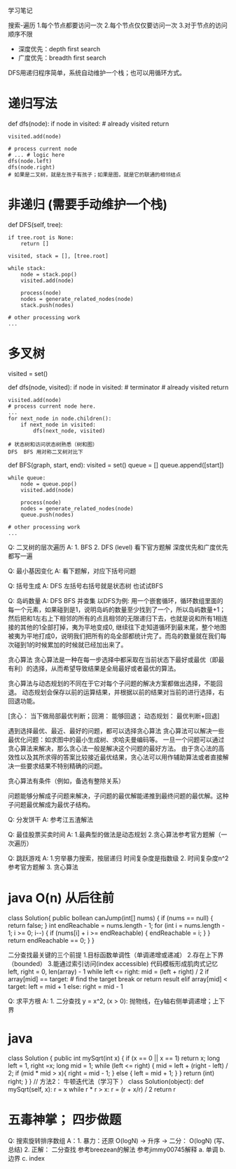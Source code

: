 学习笔记


搜索-遍历
1.每个节点都要访问一次
2.每个节点仅仅要访问一次
3.对于节点的访问顺序不限
- 深度优先：depth first search
- 广度优先：breadth first search

DFS用递归程序简单，系统自动维护一个栈；也可以用循环方式。
# 递归写法
def dfs(node):
    if node in visited:
        # already visited
        return

    visited.add(node)

    # process current node
    # ... # logic here
    dfs(node.left)
    dfs(node.right)
    # 如果是二叉树，就是左孩子有孩子；如果是图，就是它的联通的相邻结点

# 非递归 (需要手动维护一个栈)
def DFS(self, tree):

    if tree.root is None:
        return []

    visited, stack = [], [tree.root]

    while stack:
        node = stack.pop()
        visited.add(node)

        process(node)
        nodes = generate_related_nodes(node)
        stack.push(nodes)

    # other processing work
    ...
# 多叉树
visited = set()

def dfs(node, visited):
    if node in visited: # terminator
        # already visited
        return

    visited.add(node)
    # process current node here.
    ...
    for next_node in node.children():
        if next_node in visited:
            dfs(next_node, visited)

    # 状态树和访问状态树熟悉（树和图）
    DFS  BFS 用对称二叉树对比下

def BFS(graph, start, end):
    visited = set()
    queue = []
    queue.append([start])

    while queue:
        node = queue.pop()
        visited.add(node)

        process(node)
        nodes = generate_related_nodes(node)
        queue.push(nodes)

    # other processing work
    ...

Q: 二叉树的层次遍历
A: 1. BFS  2. DFS (level)
看下官方题解 深度优先和广度优先都写一遍

Q: 最小基因变化
A: 看下题解，对应下括号问题

Q: 括号生成
A: DFS  左括号右括号就是状态树  也试试BFS

Q: 岛屿数量
A: DFS  BFS  并查集
以DFS为例: 用一个嵌套循环，循环数组里面的每一个元素，如果碰到是1，说明岛屿的数量至少找到了一个，所以岛屿数量+1；
然后把和1左右上下相邻的所有的点且相邻的无限递归下去，也就是说和所有1相连接的其他的1全部打掉，夷为平地变成0,
继续往下走知道循环到最末尾，整个地图被夷为平地打成0，说明我们把所有的岛全部都统计完了。而岛的数量就在我们每次碰到1的时候累加的时候就已经加出来了。


贪心算法
贪心算法是一种在每一步选择中都采取在当前状态下最好或最优（即最有利）的选择，从而希望导致结果是全局最好或者最优的算法。

贪心算法与动态规划的不同在于它对每个子问题的解决方案都做出选择，不能回退。
动态规划会保存以前的运算结果，并根据以前的结果对当前的进行选择，右回退功能。

[贪心： 当下做局部最优判断；回溯： 能够回退； 动态规划： 最优判断+回退]

遇到选择最优、最近、最好的问题，都可以选择贪心算法
贪心算法可以解决一些最优化问题：如求图中的最小生成树、求哈夫曼编码等。
一旦一个问题可以通过贪心算法来解决，那么贪心法一般是解决这个问题的最好方法。
由于贪心法的高效性以及其所求得的答案比较接近最优结果，贪心法可以用作辅助算法或者直接解决一些要求结果不特别精确的问题。

贪心算法有条件（例如，备选有整除关系）

问题能够分解成子问题来解决，子问题的最优解能递推到最终问题的最优解。这种子问题最优解成为最优子结构。

Q: 分发饼干
A: 参考江五渣解法

Q: 最佳股票买卖时间
A: 1.最典型的做法是动态规划
2.贪心算法参考官方题解（一次遍历）

Q: 跳跃游戏
A: 1.穷举暴力搜索，按层递归 时间复杂度是指数级
2. 时间复杂度n^2  参考官方题解
3. 贪心算法 
# java  O(n) 从后往前
class Solution{
    public bollean canJump(int[] nums) {
        if (nums == null) {
            return false;
        }
        int endReachable = nums.length - 1;
        for (int i = nums.length - 1; i >= 0; i--) {
            if (nums[i] + i >= endReachable) {
                endReachable = i;
            }
        }
        return endReachable == 0;
    }
}

二分查找最关键的三个前提
1.目标函数单调性（单调递增或递减）
2.存在上下界（bounded）
3.能通过索引访问(index accessible)
代码模板形成肌肉式记忆
left, right = 0, len(array) - 1
while left <= right:
  mid = (left + right) / 2
  if array[mid] == target:
    # find the target
    break or return result
  elif array[mid] < target:
    left = mid + 1
  else:
    right = mid - 1

Q: 求平方根
A: 1. 二分查找 y = x^2, (x > 0): 抛物线，在y轴右侧单调递增；上下界
# java
class Solution {
    public int mySqrt(int x) {
        if (x == 0 || x == 1)
            return x;
        long left = 1, right =x;
        long mid = 1;
        while (left <= right) {
            mid = left + (right - left) / 2;
            if (mid * mid > x){
                right = mid - 1;
            } else {
                left = mid + 1;
            }
        }
        return (int) right;
    }
}
// 方法2： 牛顿迭代法（学习下 ）
class Solution(object):
    def mySqrt(self, x):
        r = x
        while r * r > x:
            r = (r + x/r) / 2
        return r

# 五毒神掌； 四步做题
Q: 搜索旋转排序数组
A：1. 暴力：还原 O(logN) -> 升序 -> 二分： O(logN) (写、总结)
2. 正解： 二分查找 参考breezean的解法 参考jimmy00745解释
a. 单调
b. 边界
c. index 
